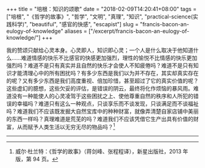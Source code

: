 +++
title = "培根：知识的颂歌"
date = "2018-02-09T14:20:41+08:00"
tags = ["培根", "《哲学的故事》", "哲学", "文明", "真理", "知识", "practical-science(实践科学)", "beautiful", "感官的快感", "escapist"]
slug = "francis-bacon-an-eulogy-of-knowledge"
aliases = ["/excerpt/francis-bacon-an-eulogy-of-knowledge/"]
+++

我的赞颂只献给心灵本身。心灵即人，知识即心灵；一个人是什么取决于他知道什么……难道情感的快乐不比感官的快感更加强烈，理性的愉悦不比情感的快乐更加强烈吗？难道不是只有真实并且自然的快乐才会使人不知疲倦吗？难道不是只有知识才能清理心中的所有困扰吗？有多少东西是我们以为并不存在，其实却真实存在的呢？又有多少东西是我们高度重视、倍加珍惜，甚至超过了它的真实价值的呢？这些虚幻的臆想，这些欠妥的评估，是错误的阴云，最终将化作烦恼的暴风雨。难道没有一种能使人的心灵凌驾于这些困扰之上、使他尊重自然的秩序和人所犯的错误的幸福吗？难道只有这么一种观点，只谈享乐而不谈发现，只谈满足而不谈福祉吗？难道我们不应该既发掘大自然宝库中的种种财富，就像弄清楚自家店铺中美丽的东西一样吗？真理难道是荒芜的吗？难道我们不应该凭借它生产出具有价值的财富，从而赋予人类生活以无穷无尽的物品吗？[^1]

---

[^1]: 威尔·杜兰特：《哲学的故事》（蒋剑峰、张程程译），新星出版社，2013 年版，第 94 页。
